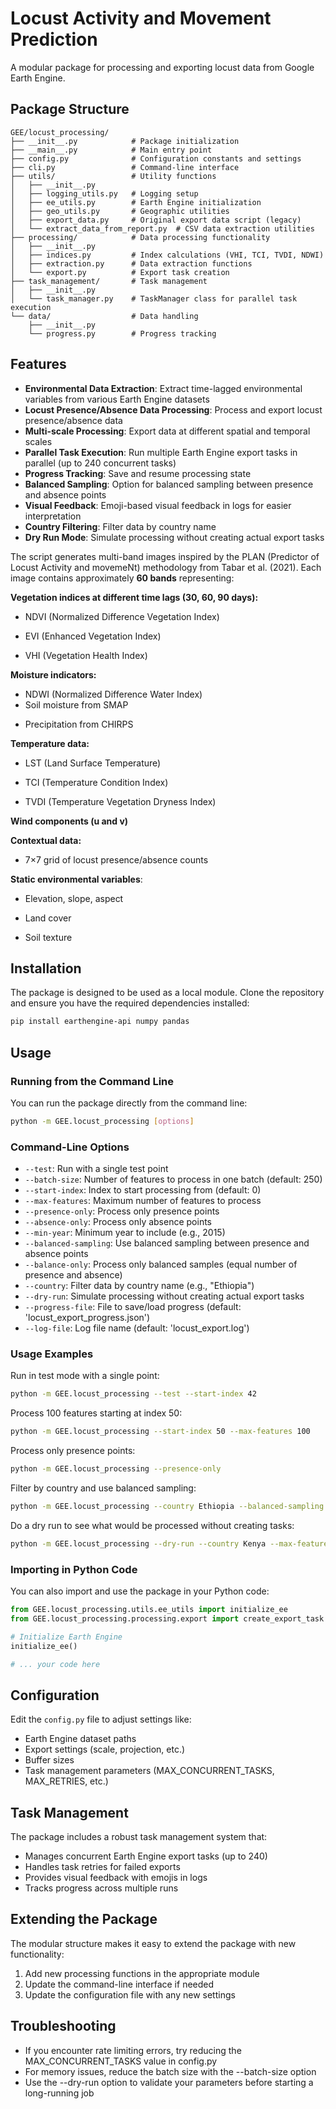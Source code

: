 # Locust Activity and Movement Prediction

A modular package for processing and exporting locust data from Google Earth Engine.

## Package Structure

```
GEE/locust_processing/
├── __init__.py            # Package initialization
├── __main__.py            # Main entry point
├── config.py              # Configuration constants and settings
├── cli.py                 # Command-line interface
├── utils/                 # Utility functions
│   ├── __init__.py
│   ├── logging_utils.py   # Logging setup
│   ├── ee_utils.py        # Earth Engine initialization
│   ├── geo_utils.py       # Geographic utilities
│   ├── export_data.py     # Original export data script (legacy)
│   └── extract_data_from_report.py  # CSV data extraction utilities
├── processing/            # Data processing functionality
│   ├── __init__.py
│   ├── indices.py         # Index calculations (VHI, TCI, TVDI, NDWI)
│   ├── extraction.py      # Data extraction functions
│   └── export.py          # Export task creation
├── task_management/       # Task management
│   ├── __init__.py
│   └── task_manager.py    # TaskManager class for parallel task execution
└── data/                  # Data handling
    ├── __init__.py
    └── progress.py        # Progress tracking
```

## Features

- **Environmental Data Extraction**: Extract time-lagged environmental variables from various Earth Engine datasets
- **Locust Presence/Absence Data Processing**: Process and export locust presence/absence data
- **Multi-scale Processing**: Export data at different spatial and temporal scales
- **Parallel Task Execution**: Run multiple Earth Engine export tasks in parallel (up to 240 concurrent tasks)
- **Progress Tracking**: Save and resume processing state
- **Balanced Sampling**: Option for balanced sampling between presence and absence points
- **Visual Feedback**: Emoji-based visual feedback in logs for easier interpretation
- **Country Filtering**: Filter data by country name
- **Dry Run Mode**: Simulate processing without creating actual export tasks

The script generates multi-band images inspired by the PLAN (Predictor of Locust Activity and movemeNt) methodology from Tabar et al. (2021). Each image contains approximately **60 bands** representing:

**Vegetation indices at different time lags (30, 60, 90 days):**

- NDVI (Normalized Difference Vegetation Index)

* EVI (Enhanced Vegetation Index)

* VHI (Vegetation Health Index)

**Moisture indicators:**

- NDWI (Normalized Difference Water Index)
- Soil moisture from SMAP

* Precipitation from CHIRPS

**Temperature data:**

- LST (Land Surface Temperature)

- TCI (Temperature Condition Index)

- TVDI (Temperature Vegetation Dryness Index)

**Wind components (u and v)**

**Contextual data:**

- 7×7 grid of locust presence/absence counts

**Static environmental variables**:

- Elevation, slope, aspect

- Land cover

- Soil texture

## Installation

The package is designed to be used as a local module. Clone the repository and ensure you have the required dependencies installed:

```bash
pip install earthengine-api numpy pandas
```

## Usage

### Running from the Command Line

You can run the package directly from the command line:

```bash
python -m GEE.locust_processing [options]
```

### Command-Line Options

- `--test`: Run with a single test point
- `--batch-size`: Number of features to process in one batch (default: 250)
- `--start-index`: Index to start processing from (default: 0)
- `--max-features`: Maximum number of features to process
- `--presence-only`: Process only presence points
- `--absence-only`: Process only absence points
- `--min-year`: Minimum year to include (e.g., 2015)
- `--balanced-sampling`: Use balanced sampling between presence and absence points
- `--balance-only`: Process only balanced samples (equal number of presence and absence)
- `--country`: Filter data by country name (e.g., "Ethiopia")
- `--dry-run`: Simulate processing without creating actual export tasks
- `--progress-file`: File to save/load progress (default: 'locust_export_progress.json')
- `--log-file`: Log file name (default: 'locust_export.log')

### Usage Examples

Run in test mode with a single point:

```bash
python -m GEE.locust_processing --test --start-index 42
```

Process 100 features starting at index 50:

```bash
python -m GEE.locust_processing --start-index 50 --max-features 100
```

Process only presence points:

```bash
python -m GEE.locust_processing --presence-only
```

Filter by country and use balanced sampling:

```bash
python -m GEE.locust_processing --country Ethiopia --balanced-sampling
```

Do a dry run to see what would be processed without creating tasks:

```bash
python -m GEE.locust_processing --dry-run --country Kenya --max-features 200
```

### Importing in Python Code

You can also import and use the package in your Python code:

```python
from GEE.locust_processing.utils.ee_utils import initialize_ee
from GEE.locust_processing.processing.export import create_export_task

# Initialize Earth Engine
initialize_ee()

# ... your code here
```

## Configuration

Edit the `config.py` file to adjust settings like:

- Earth Engine dataset paths
- Export settings (scale, projection, etc.)
- Buffer sizes
- Task management parameters (MAX_CONCURRENT_TASKS, MAX_RETRIES, etc.)

## Task Management

The package includes a robust task management system that:

- Manages concurrent Earth Engine export tasks (up to 240)
- Handles task retries for failed exports
- Provides visual feedback with emojis in logs
- Tracks progress across multiple runs

## Extending the Package

The modular structure makes it easy to extend the package with new functionality:

1. Add new processing functions in the appropriate module
2. Update the command-line interface if needed
3. Update the configuration file with any new settings

## Troubleshooting

- If you encounter rate limiting errors, try reducing the MAX_CONCURRENT_TASKS value in config.py
- For memory issues, reduce the batch size with the --batch-size option
- Use the --dry-run option to validate your parameters before starting a long-running job
